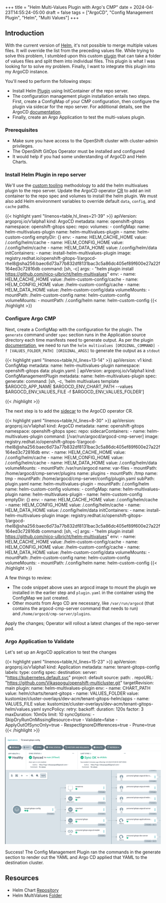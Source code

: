 +++
title = "Helm Multi-Values Plugin with Argo's CMP"
date = 2024-04-23T14:55:24-05:00
draft = false
tags = ["ArgoCD", "Config Management Plugin", "Helm", "Multi Values"]
+++

## Introduction

With the current version of [Helm](helm.sh), it's not possible to merge multiple values files. It will override the list from the preceding values file. While trying to solve this problem, I stumbled upon this custom [plugin](https://github.com/nico-ulbricht/helm-multivalues) that can take a folder of values files and split them into individual files. This plugin is what I was looking for to solve my problem. Finally, I want to integrate this plugin into my ArgoCD instance.

You'll need to perform the following steps:

- Install Helm [Plugin](https://helm.sh/docs/topics/plugins/) using InitContainer of the repo server.
- The configuration management plugin installation entails two steps. First, create a ConfigMap of your CMP configuration, then configure the plugin via sidecar for the repo server. For additional details, see the ArgoCD [documentation](https://argo-cd.readthedocs.io/en/stable/operator-manual/config-management-plugins/).
- Finally, create an Argo Application to test the multi-values plugin.

### Prerequisites

- Make sure you have access to the OpenShift cluster with cluster-admin privileges.
- The OpenShift GitOps Operator must be installed and configured
- It would help if you had some understanding of ArgoCD and Helm Charts.

### Install Helm Plugin in repo server

We'll use the [custom tooling](https://argocd-operator.readthedocs.io/en/latest/usage/customization/) methodology to add the helm multivalues plugin to the repo server. Update the ArgoCD operator [CR](https://argocd-operator.readthedocs.io/en/latest/reference/argocd/) to add an init container to the repo spec and volumes to install the helm plugin. We must also add Helm environment variables to override default `data`, `config`, and `cache` paths.

{{< highlight yaml "linenos=table,hl_lines=21-39" >}}
apiVersion: argoproj.io/v1alpha1
kind: ArgoCD
metadata:
  name: openshift-gitops
  namespace: openshift-gitops
spec:
  repo:
    volumes:
      - configMap:
          name: helm-multivalues-plugin
        name: helm-multivalues-plugin
      - name: helm-custom-config
        emptyDir: {}
    env:
      - name: HELM_CACHE_HOME
        value: /.config/helm/cache
      - name: HELM_CONFIG_HOME
        value: /.config/helm/cache
      - name: HELM_DATA_HOME
        value: /.config/helm/data
    initContainers:
      - name: install-helm-multivalues-plugin
        image: registry.redhat.io/openshift-gitops-1/argocd-rhel8@sha256:baec6d73a77b832df8131bac3c5a86dc405ef89f600e27a22f164ed3c72816db
        command: [sh, -c]
        args:
          - "helm plugin install https://github.com/nico-ulbricht/helm-multivalues"
        env:
          - name: HELM_CACHE_HOME
            value: /helm-custom-config/cache
          - name: HELM_CONFIG_HOME
            value: /helm-custom-config/cache
          - name: HELM_DATA_HOME
            value: /helm-custom-config/data
        volumeMounts:
          - mountPath: /helm-custom-config
            name: helm-custom-config
    volumeMounts:
      - mountPath: /.config/helm
        name: helm-custom-config
{{< /highlight >}}

### Configure Argo CMP

Next, create a ConfigMap with the configuration for the plugin. The `generate` command under `spec` section runs in the Application source directory each time manifests need to generate output. As per the plugin [documentation](https://github.com/nico-ulbricht/helm-multivalues?tab=readme-ov-file#usage), we need to run the `helm multivalues [ORIGINAL_COMMAND] -f [VALUES_FOLDER_PATH] [ORIGINAL_ARGS]` to generate the output as a `stdout`

{{< highlight yaml "linenos=table,hl_lines=13-14" >}}
apiVersion: v1
kind: ConfigMap
metadata:
  name: helm-multivalues-plugin
  namespace: openshift-gitops
data:
  plugin.yaml: |
    apiVersion: argoproj.io/v1alpha1
    kind: ConfigManagementPlugin
    metadata:
      name: helm-multivalues-plugin
    spec:
      generate:
        command: [sh, -c, 'helm multivalues template $ARGOCD_APP_NAME $ARGOCD_ENV_CHART_PATH --values $ARGOCD_ENV_VALUES_FILE -f $ARGOCD_ENV_VALUES_FOLDER']

{{< /highlight >}}

The next step is to add the [sidecar](https://argo-cd.readthedocs.io/en/stable/operator-manual/config-management-plugins/#register-the-plugin-sidecar) to the ArgoCD operator CR.

{{< highlight yaml "linenos=table,hl_lines=8-30" >}}
apiVersion: argoproj.io/v1alpha1
kind: ArgoCD
metadata:
  name: openshift-gitops
  namespace: openshift-gitops
spec:
  repo:
    sidecarContainers:
      - name: helm-multivalues-plugin
        command: [/var/run/argocd/argocd-cmp-server]
        image: registry.redhat.io/openshift-gitops-1/argocd-rhel8@sha256:baec6d73a77b832df8131bac3c5a86dc405ef89f600e27a22f164ed3c72816db
        env:
          - name: HELM_CACHE_HOME
            value: /.config/helm/cache
          - name: HELM_CONFIG_HOME
            value: /.config/helm/cache
          - name: HELM_DATA_HOME
            value: /.config/helm/data
        volumeMounts:
          - mountPath: /var/run/argocd
            name: var-files
          - mountPath: /home/argocd/cmp-server/plugins
            name: plugins
          - mountPath: /tmp
            name: tmp
          - mountPath: /home/argocd/cmp-server/config/plugin.yaml
            subPath: plugin.yaml
            name: helm-multivalues-plugin
          - mountPath: /.config/helm
            name: helm-custom-config
    volumes:
      - configMap:
          name: helm-multivalues-plugin
        name: helm-multivalues-plugin
      - name: helm-custom-config
        emptyDir: {}
    env:
      - name: HELM_CACHE_HOME
        value: /.config/helm/cache
      - name: HELM_CONFIG_HOME
        value: /.config/helm/cache
      - name: HELM_DATA_HOME
        value: /.config/helm/data
    initContainers:
      - name: install-helm-multivalues-plugin
        image: registry.redhat.io/openshift-gitops-1/argocd-rhel8@sha256:baec6d73a77b832df8131bac3c5a86dc405ef89f600e27a22f164ed3c72816db
        command: [sh, -c]
        args:
          - "helm plugin install https://github.com/nico-ulbricht/helm-multivalues"
        env:
          - name: HELM_CACHE_HOME
            value: /helm-custom-config/cache
          - name: HELM_CONFIG_HOME
            value: /helm-custom-config/cache
          - name: HELM_DATA_HOME
            value: /helm-custom-config/data
        volumeMounts:
          - mountPath: /helm-custom-config
            name: helm-custom-config
    volumeMounts:
      - mountPath: /.config/helm
        name: helm-custom-config
{{< /highlight >}}

A few things to review:

- The code snippet above uses an argocd image to mount the plugin we installed in the earlier step and `plugin.yaml` in the container using the ConfigMap we just created.
- Other mounts from Argo CD are necessary, like `/var/run/argocd` (that contains the argocd-cmp-server command that needs to run) and `/home/argocd/cmp-server/plugins`.

Apply the changes; Operator will rollout a latest changes of the repo-server pod.

### Argo Application to Validate

Let's set up an ArgoCD application to test the changes

{{< highlight yaml "linenos=table,hl_lines=15-23" >}}
apiVersion: argoproj.io/v1alpha1
kind: Application
metadata:
  name: tenant-gitops-config
  labels:
    type: config
spec:
  destination:
    server: "https://kubernetes.default.svc"
  project: default
  source:
    path: .
    repoURL: "https://github.com/Vikaspogu/openshift-multicluster.git"
    targetRevision: main
    plugin:
      name: helm-multivalues-plugin
      env:
        - name: CHART_PATH
          value: helm/charts/tenant-gitops
        - name: VALUES_FOLDER
          value: kustomize/cluster-overlays/dev-acm/tenant-gitops-helm/apps
        - name: VALUES_FILE
          value: kustomize/cluster-overlays/dev-acm/tenant-gitops-helm/values.yaml
  syncPolicy:
    retry:
      backoff:
        duration: 120s
        factor: 3
        maxDuration: 10m0s
      limit: 10
    syncOptions:
      - SkipDryRunOnMissingResource=true
      - Validate=false
      - ApplyOutOfSyncOnly=true
      - RespectIgnoreDifferences=true
      - Prune=true
{{< /highlight >}}

![Alt text](application.png "Deployed Helm Chart Application")

Success! The Config Management Plugin ran the commands in the generate section to render out the YAML and Argo CD applied that YAML to the destination cluster.

## Resources

- Helm Chart [Repository](https://github.com/Vikaspogu/openshift-multicluster/tree/main/helm/charts/tenant-gitops)
- Helm MultiValues [Folder](https://github.com/Vikaspogu/openshift-multicluster/tree/main/kustomize/cluster-overlays/dev-acm/tenant-gitops-helm)
